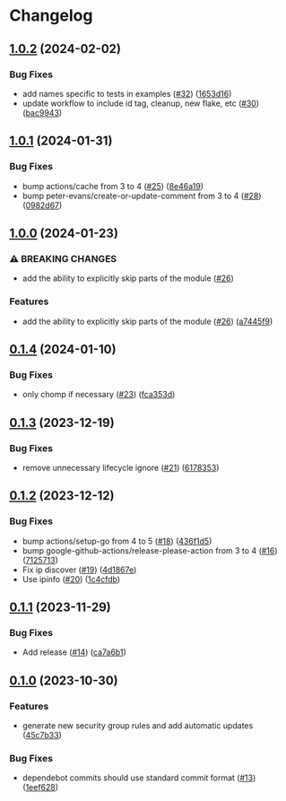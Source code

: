 # Changelog

## [1.0.2](https://github.com/rancher/terraform-aws-access/compare/v1.0.1...v1.0.2) (2024-02-02)


### Bug Fixes

* add names specific to tests in examples ([#32](https://github.com/rancher/terraform-aws-access/issues/32)) ([1653d16](https://github.com/rancher/terraform-aws-access/commit/1653d1627800e378d4d6422d93e27b7f3c9cfd80))
* update workflow to include id tag, cleanup, new flake, etc ([#30](https://github.com/rancher/terraform-aws-access/issues/30)) ([bac9943](https://github.com/rancher/terraform-aws-access/commit/bac9943fb9c764bf0afb17ceede794d2d08e0dee))

## [1.0.1](https://github.com/rancher/terraform-aws-access/compare/v1.0.0...v1.0.1) (2024-01-31)


### Bug Fixes

* bump actions/cache from 3 to 4 ([#25](https://github.com/rancher/terraform-aws-access/issues/25)) ([8e46a19](https://github.com/rancher/terraform-aws-access/commit/8e46a19c096a6f3086df0a89ce9c86e404a780e4))
* bump peter-evans/create-or-update-comment from 3 to 4 ([#28](https://github.com/rancher/terraform-aws-access/issues/28)) ([0982d67](https://github.com/rancher/terraform-aws-access/commit/0982d67cfecbe228628e4cd90020f57805d2d6dc))

## [1.0.0](https://github.com/rancher/terraform-aws-access/compare/v0.1.4...v1.0.0) (2024-01-23)


### ⚠ BREAKING CHANGES

* add the ability to explicitly skip parts of the module ([#26](https://github.com/rancher/terraform-aws-access/issues/26))

### Features

* add the ability to explicitly skip parts of the module ([#26](https://github.com/rancher/terraform-aws-access/issues/26)) ([a7445f9](https://github.com/rancher/terraform-aws-access/commit/a7445f999bb82b757bd09b281ce06b4bbc50711e))

## [0.1.4](https://github.com/rancher/terraform-aws-access/compare/v0.1.3...v0.1.4) (2024-01-10)


### Bug Fixes

* only chomp if necessary ([#23](https://github.com/rancher/terraform-aws-access/issues/23)) ([fca353d](https://github.com/rancher/terraform-aws-access/commit/fca353dd81dfb967f294b2f6d4cacc1eb5d3592c))

## [0.1.3](https://github.com/rancher/terraform-aws-access/compare/v0.1.2...v0.1.3) (2023-12-19)


### Bug Fixes

* remove unnecessary lifecycle ignore ([#21](https://github.com/rancher/terraform-aws-access/issues/21)) ([6178353](https://github.com/rancher/terraform-aws-access/commit/61783534ae7377cd8d91c3545deed25ffa3c820f))

## [0.1.2](https://github.com/rancher/terraform-aws-access/compare/v0.1.1...v0.1.2) (2023-12-12)


### Bug Fixes

* bump actions/setup-go from 4 to 5 ([#18](https://github.com/rancher/terraform-aws-access/issues/18)) ([436f1d5](https://github.com/rancher/terraform-aws-access/commit/436f1d5ef7297ffee9d4873d4d253dd4aede78fb))
* bump google-github-actions/release-please-action from 3 to 4 ([#16](https://github.com/rancher/terraform-aws-access/issues/16)) ([7125713](https://github.com/rancher/terraform-aws-access/commit/71257130f265f82c8622fd61991c0d54a79e1e86))
* Fix ip discover ([#19](https://github.com/rancher/terraform-aws-access/issues/19)) ([4d1867e](https://github.com/rancher/terraform-aws-access/commit/4d1867e53e77b9dab36a789034e08f8c759802cb))
* Use ipinfo ([#20](https://github.com/rancher/terraform-aws-access/issues/20)) ([1c4cfdb](https://github.com/rancher/terraform-aws-access/commit/1c4cfdbf33434ab0e2ed4bb0d5a37f5c2acdb915))

## [0.1.1](https://github.com/rancher/terraform-aws-access/compare/v0.1.0...v0.1.1) (2023-11-29)


### Bug Fixes

* Add release ([#14](https://github.com/rancher/terraform-aws-access/issues/14)) ([ca7a6b1](https://github.com/rancher/terraform-aws-access/commit/ca7a6b16fa06755d5b4daf505c524f390fd1724a))

## [0.1.0](https://github.com/rancher/terraform-aws-access/compare/v0.0.8...v0.1.0) (2023-10-30)


### Features

* generate new security group rules and add automatic updates ([45c7b33](https://github.com/rancher/terraform-aws-access/commit/45c7b3351aed0c8f34e641c0f93d4c9133f0b4c9))


### Bug Fixes

* dependebot commits should use standard commit format ([#13](https://github.com/rancher/terraform-aws-access/issues/13)) ([1eef628](https://github.com/rancher/terraform-aws-access/commit/1eef628ffa006f81b7d3adc724061e6fc04932aa))
